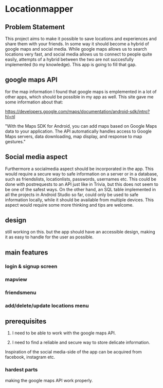 # Locationmapper

## Problem Statement

This project aims to make it possible to save locations and experiences and share them with
your friends. In some way it should become a hybrid of google maps and social media.
While google maps allows us to search locations very fast, and social media allows us 
to connect to people quite easily, attempts of a hybrid between the two are not succesfully
implemented (to my knowledge). This app is going to fill that gap. 

## google maps API

for the map information I found that google maps is emplemented in a lot of other apps, which
should be possible in my app as well. This site gave me some information about that:

https://developers.google.com/maps/documentation/android-sdk/intro?hl=nl

"With the Maps SDK for Android, you can add maps based on Google Maps data to your application. 
The API automatically handles access to Google Maps servers, data downloading, 
map display, and response to map gestures."

## Social media aspect 

Furthermore a socialmedia aspect should be incorporated in the app. This would require a secure way to safe information 
on a server or in a database, such as friendslists, locationlists, passwords, usernames etc. This could be done with postrequests
to an API just like in Trivia, but this does not seem to be one of the safest ways. On the other hand, an SQL table implemented in 
all the projects in Android Studio so far, could only be used to safe information locally, while it should be available from multiple
devices. This aspect would require some more thinking and tips are welcome. 

## design

still working on this. but the app should have an accessible design, making it 
as easy to handle for the user as possible. 

## main features

### login & signup screen

### mapview

### friendsmenu

### add/delete/update locations menu 

## prerequisites

1. I need to be able to work with the google maps API.

2. I need to find a reliable and secure way to store delicate information. 

Inspiration of the social media-side of the app can be acquired from facebook, instagram etc. 

### hardest parts

making the google maps API work properly. 




